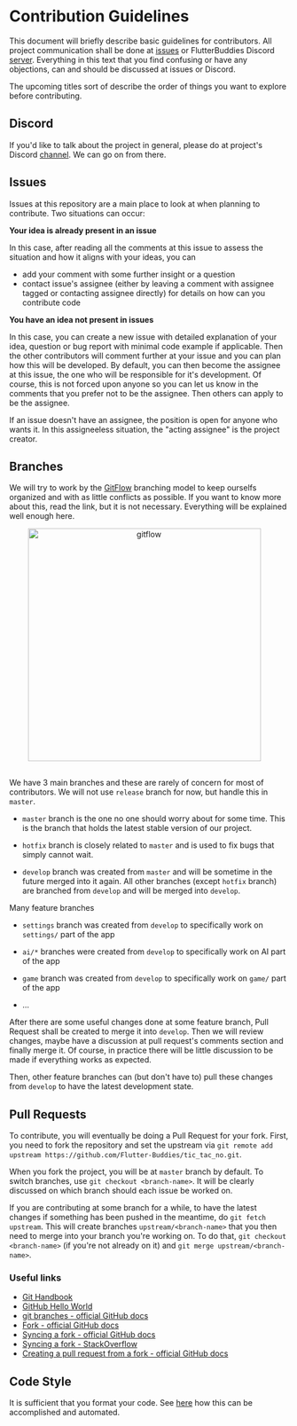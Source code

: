 # Contribution Guidelines

This document will briefly describe basic guidelines for contributors. All project communication shall be done at [issues](https://github.com/Flutter-Buddies/tic_tac_no/issues) or FlutterBuddies Discord  [server](https://discord.gg/X3pfRES6). Everything in this text that you find confusing or have any objections, can and should be discussed at issues or Discord.

The upcoming titles sort of describe the order of things you want to explore before contributing.

## Discord

If you'd like to talk about the project in general, please do at project's Discord [channel](https://discord.com/channels/768528774991446088/774393854317035580). We can go on from there.

## Issues

Issues at this repository are a main place to look at when planning to contribute. Two situations can occur:

**Your idea is already present in an issue**

In this case, after reading all the comments at this issue to assess the situation and how it aligns with your ideas, you can

- add your comment with some further insight or a question
- contact issue's assignee (either by leaving a comment with assignee tagged or contacting assignee directly) for details on how can you contribute code

**You have an idea not present in issues**

In this case, you can create a new issue with detailed explanation of your idea, question or bug report with minimal code example if applicable. Then the other contributors will comment further at your issue and you can plan how this will be developed. By default, you can then become the assignee at this issue, the one who will be responsible for it's development. Of course, this is not forced upon anyone so you can let us know in the comments that you prefer not to be the assignee. Then others can apply to be the assignee.

If an issue doesn't have an assignee, the position is open for anyone who wants it. In this assigneeless situation, the "acting assignee" is the project creator.

## Branches

We will try to work by the [GitFlow](https://nvie.com/posts/a-successful-git-branching-model/) branching model to keep ourselfs organized and with as little conflicts as possible. If you want to know more about this, read the link, but it is not necessary. Everything will be explained well enough here.

<p align="center">
<img src="https://raw.githubusercontent.com/Flutter-Buddies/tic_tac_no/master/doc/assets/gitflow.png" alt="gitflow" width="420" style="margin-right:16px;margin-bottom:16px"> 
</p>

We have 3 main branches and these are rarely of concern for most of contributors. We will not use `release` branch for now, but handle this in `master`.

- `master` branch is the one no one should worry about for some time. This is the branch that holds the latest stable version of our project.

- `hotfix` branch is closely related to `master` and is used to fix bugs that simply cannot wait.

- `develop` branch was created from `master` and will be sometime in the future merged into it again. All other branches (except `hotfix` branch) are branched from `develop` and will be merged into `develop`.

Many feature branches

- `settings` branch was created from `develop` to specifically work on `settings/` part of the app

- `ai/*` branches were created from `develop` to specifically work on AI part of the app

- `game` branch was created from `develop` to specifically work on `game/` part of the app

- ...

After there are some useful changes done at some feature branch, Pull Request shall be created to merge it into `develop`. Then we will review changes, maybe have a discussion at pull request's comments section and finally merge it. Of course, in practice there will be little discussion to be made if everything works as expected.

Then, other feature branches can (but don't have to) pull these changes from `develop` to have the latest development state.

## Pull Requests

To contribute, you will eventually be doing a Pull Request for your fork. First, you need to fork the repository and set the upstream via `git remote add upstream https://github.com/Flutter-Buddies/tic_tac_no.git`.

When you fork the project, you will be at `master` branch by default. To switch branches, use `git checkout <branch-name>`. It will be clearly discussed on which branch should each issue be worked on.

If you are contributing at some branch for a while, to have the latest changes if something has been pushed in the meantime, do `git fetch upstream`. This will create branches `upstream/<branch-name>` that you then need to merge into your branch you're working on. To do that, `git checkout <branch-name>` (if you're not already on it) and `git merge upstream/<branch-name>`.

### Useful links

- [Git Handbook](https://guides.github.com/introduction/git-handbook)
- [GitHub Hello World](https://guides.github.com/activities/hello-world/)
- [git branches - official GitHub docs](https://docs.github.com/en/free-pro-team@latest/github/collaborating-with-issues-and-pull-requests/about-branches)
- [Fork - official GitHub docs](https://docs.github.com/en/free-pro-team@latest/github/getting-started-with-github/fork-a-repo)
- [Syncing a fork - official GitHub docs](https://docs.github.com/en/free-pro-team@latest/github/collaborating-with-issues-and-pull-requests/syncing-a-fork)
- [Syncing a fork - StackOverflow](https://stackoverflow.com/questions/7244321/how-do-i-update-a-github-forked-repository)
- [Creating a pull request from a fork - official GitHub docs](https://docs.github.com/en/free-pro-team@latest/github/collaborating-with-issues-and-pull-requests/creating-a-pull-request-from-a-fork)


## Code Style

It is sufficient that you format your code. See [here](https://flutter.dev/docs/development/tools/formatting) how this can be accomplished and automated.
